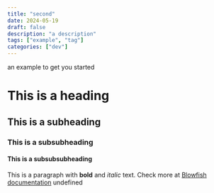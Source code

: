 ```yaml
---
title: "second"
date: 2024-05-19
draft: false
description: "a description"
tags: ["example", "tag"]
categories: ["dev"]
---
```

 an example to get you started
# This is a heading
## This is a subheading
### This is a subsubheading
#### This is a subsubsubheading
This is a paragraph with **bold** and *italic* text.
Check more at [Blowfish documentation](https://blowfish.page/)
undefined
